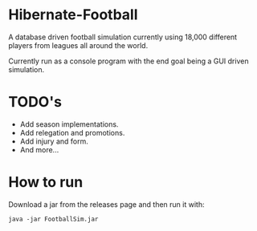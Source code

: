 # Hibernate-Football

A database driven football simulation currently using 18,000 different players from leagues all around the world.

Currently run as a console program with the end goal being a GUI driven simulation.

# TODO's
* Add season implementations.
* Add relegation and promotions.
* Add injury and form.
* And more...

# How to run
Download a jar from the releases page and then run it with:
```
java -jar FootballSim.jar
```
